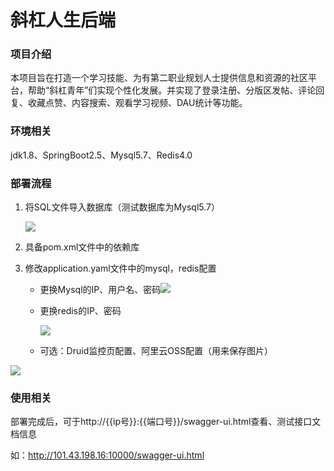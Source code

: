 # 斜杠人生后端

### 项目介绍

本项目旨在打造一个学习技能、为有第二职业规划人士提供信息和资源的社区平台，帮助“斜杠青年”们实现个性化发展。并实现了登录注册、分版区发帖、评论回复、收藏点赞、内容搜索、观看学习视频、DAU统计等功能。

### 环境相关

jdk1.8、SpringBoot2.5、Mysql5.7、Redis4.0

### 部署流程

1. 将SQL文件导入数据库（测试数据库为Mysql5.7）

   

   ![](http://bmalimarkdown.oss-cn-beijing.aliyuncs.com/img/image-20220501220747757.png)


2. 具备pom.xml文件中的依赖库

3. 修改application.yaml文件中的mysql，redis配置

   - 更换Mysql的IP、用户名、密码![](http://bmalimarkdown.oss-cn-beijing.aliyuncs.com/img/1.png)

   - 更换redis的IP、密码

     ![](http://bmalimarkdown.oss-cn-beijing.aliyuncs.com/img/2.png)

   - 可选：Druid监控页配置、阿里云OSS配置（用来保存图片）

![](http://bmalimarkdown.oss-cn-beijing.aliyuncs.com/img/3.png)

### 使用相关

部署完成后，可于http://{{ip号}}:{{端口号}}/swagger-ui.html查看、测试接口文档信息

如：http://101.43.198.16:10000/swagger-ui.html



